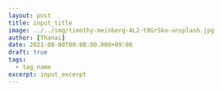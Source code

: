 ```yaml
---
layout: post
title: input_title
image: ../../img/timothy-meinberg-AL2-t0GrSko-unsplash.jpg
author: [Thanai]
date: 2021-00-00T00:00:00.000+09:00
draft: true
tags:
  - tag_name
excerpt: input_excerpt
---
```

